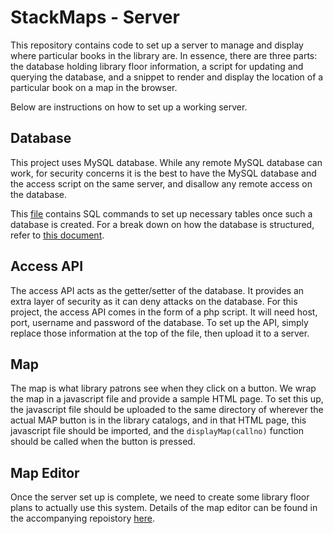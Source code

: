 # StackMaps - Server
This repository contains code to set up a server to manage and display where particular books in the library are. In essence, there are three parts: the database holding library floor information, a script for updating and querying the database, and a snippet to render and display the location of a particular book on a map in the browser.

Below are instructions on how to set up a working server.

## Database
This project uses MySQL database. While any remote MySQL database can work, for security concerns it is the best to have the MySQL database and the access script on the same server, and disallow any remote access on the database.

This [file]() contains SQL commands to set up necessary tables once such a database is created. For a break down on how the database is structured, refer to [this document]().

## Access API
The access API acts as the getter/setter of the database. It provides an extra layer of security as it can deny attacks on the database. For this project, the access API comes in the form of a php script. It will need host, port, username and password of the database. To set up the API, simply replace those information at the top of the file, then upload it to a server.

## Map
The map is what library patrons see when they click on a button. We wrap the map in a javascript file and provide a sample HTML page. To set this up, the javascript file should be uploaded to the same directory of wherever the actual MAP button is in the library catalogs, and in that HTML page, this javascript file should be imported, and the `displayMap(callno)` function should be called when the button is pressed.

## Map Editor
Once the server set up is complete, we need to create some library floor plans to actually use this system. Details of the map editor can be found in the accompanying repoistory [here](https://github.com/stack-maps/map-editor).
